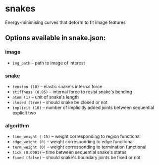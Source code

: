 snakes
======

Energy-minimising curves that deform to fit image features

## Options available in snake.json:

### image
- `img_path` – path to image of interest

### snake
- `tension (10)` – elastic snake's internal force
- `stiffness (0.05)` – internal force to resist snake's bending
- `atom (1)` – unit of snake's length
- `closed (true)` – should snake be closed or not  
- `implicit (10)` – number of implicitly added joints between sequential explicit two

### algorithm
- `line_weight (-15)` – weight corresponding to region functional
- `edge_weight (0)` – weight corresponding to edge functional
- `term_weight (0)` – weight corresponding to termination functional
- `tick (0.0001)` – time between sequential snake's states
- `fixed (false)` – should snake's boundary joints be fixed or not
